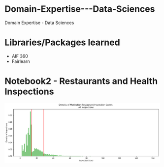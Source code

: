 # Domain-Expertise---Data-Sciences
Domain Expertise - Data Sciences

# Libraries/Packages learned
- AIF 360
- Fairlearn

# Notebook2 - Restaurants and Health Inspections
![](https://github.com/ashwinpn/Domain-Expertise---Data-Sciences/blob/main/assets/Manhattan_before.png)
